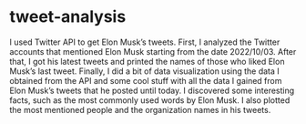 # tweet-analysis

I used Twitter API to get Elon Musk’s tweets. First, I analyzed the Twitter accounts
that mentioned Elon Musk starting from the date 2022/10/03. After that, I got his
latest tweets and printed the names of those who liked Elon Musk’s last tweet.
Finally, I did a bit of data visualization using the data I obtained from the API and
some cool stuff with all the data I gained from Elon Musk’s tweets that he posted
until today. I discovered some interesting facts, such as the most commonly used
words by Elon Musk. I also plotted the most mentioned people and the organization
names in his tweets.
